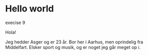 # Hello world
 execise 9
 
Hola!

Jeg hedder Asger og er 23 år. Bor her i Aarhus, men oprindelig fra Middelfart. Elsker sport og musik, og er noget jeg går meget op i.
